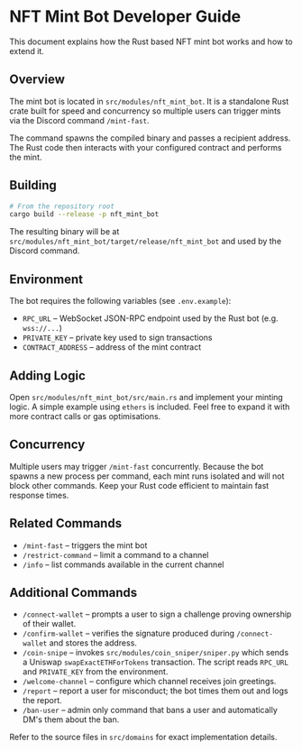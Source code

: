 # NFT Mint Bot Developer Guide

This document explains how the Rust based NFT mint bot works and how to extend it.

## Overview
The mint bot is located in `src/modules/nft_mint_bot`. It is a standalone Rust
crate built for speed and concurrency so multiple users can trigger mints via the
Discord command `/mint-fast`.

The command spawns the compiled binary and passes a recipient address. The Rust
code then interacts with your configured contract and performs the mint.

## Building
```bash
# From the repository root
cargo build --release -p nft_mint_bot
```
The resulting binary will be at
`src/modules/nft_mint_bot/target/release/nft_mint_bot` and used by the Discord
command.

## Environment
The bot requires the following variables (see `.env.example`):
- `RPC_URL` – WebSocket JSON-RPC endpoint used by the Rust bot (e.g. `wss://...`)
- `PRIVATE_KEY` – private key used to sign transactions
- `CONTRACT_ADDRESS` – address of the mint contract

## Adding Logic
Open `src/modules/nft_mint_bot/src/main.rs` and implement your minting logic.
A simple example using `ethers` is included. Feel free to expand it with more
contract calls or gas optimisations.

## Concurrency
Multiple users may trigger `/mint-fast` concurrently. Because the bot spawns a
new process per command, each mint runs isolated and will not block other
commands. Keep your Rust code efficient to maintain fast response times.

## Related Commands
- `/mint-fast` – triggers the mint bot
- `/restrict-command` – limit a command to a channel
- `/info` – list commands available in the current channel

## Additional Commands

- `/connect-wallet` – prompts a user to sign a challenge proving ownership of their wallet.
- `/confirm-wallet` – verifies the signature produced during `/connect-wallet` and stores the address.
- `/coin-snipe` – invokes `src/modules/coin_sniper/sniper.py` which sends a Uniswap `swapExactETHForTokens` transaction. The script reads `RPC_URL` and `PRIVATE_KEY` from the environment.
- `/welcome-channel` – configure which channel receives join greetings.
- `/report` – report a user for misconduct; the bot times them out and logs the report.
- `/ban-user` – admin only command that bans a user and automatically DM's them about the ban.

Refer to the source files in `src/domains` for exact implementation details.
